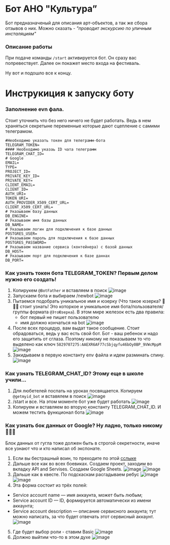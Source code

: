 # Бот АНО "Культура”
Бот предназначеный для описания арт-объектов, а так же сбора отзывов о них.
Можно сказать - _"проводит экскурсию по уличным инсталяциям"_


### Описание работы 


При подаче команды `/start` активируется бот. Он сразу вас попревествует.
Далее он покажет место входа на фестиваль. 

Ну вот и подошло все к концу. 

# Инструкиция к запуску боту

### Заполнение evn фала.
Стоит уточнить что без него ничего не будет работать. Ведь в нем храняться секретыне переменные которые дают сцепление с самими телеграмом.
```
#Необходимо указать токен для телеграмм-бота
TELEGRAM_TOKEN=
#### Необходимо указаь ID чата телеграмм
TELEGRAM_CHAT_ID=
# Google
EMAIL=
TYPE=
PROJECT_ID=
PRIVATE_KEY_ID=
PRIVATE_KEY=
CLIENT_EMAIL=
CLIENT_ID=
AUTH_URI=
TOKEN_URI=
AUTH_PROVIDER_X509_CERT_URL=
CLIENT_X509_CERT_URL=
# Указываем базу данных
DB_ENGINE=
# Указываем имя базы данных
DB_NAME=
# Указываем логин для подключения к базе данных
POSTGRES_USER=
# Указываем пароль для подключения к базе данных
POSTGRES_PASSWORD=
# Указываем название сервиса (контейнера) с базой данных
DB_HOST=
# Указываем порт для подключения к базе даннах
DB_PORT=
```
### Как узнать токен бота TELEGRAM_TOKEN? Первым делом нужно его создать!

1) Копирукем `@BotFather` и вставляем в поиск 
![image](https://github.com/Studio-Yandex-Practicum-Hackathons/culture_its_ok_3/assets/108357574/7b6cbfa6-88c2-4e66-8d77-564e87f7f86d)
2) Запускаем бота и выбираем /newbot
![image](https://github.com/Studio-Yandex-Practicum-Hackathons/culture_its_ok_3/assets/108357574/bd5524ef-704f-4c40-8ac0-3373c07cdb23)
3) Пытаемся подобрать уникальное имя и юзерку (Что такое юзерка? 🥶🥶🥶 стоит узнать! Это которкое и уникальное имя бота/пользователя/группы формата `@ЭтоЮзерка`).
В этом мире железок есть два правила:
   - бот первый не пишет пользователю
   - имя должно кончаться на bot
![image](https://github.com/Studio-Yandex-Practicum-Hackathons/culture_its_ok_3/assets/108357574/4447dc17-477e-4af9-a97d-12002478da3d)
4) После всех процедур, вам выдат такое сообщение. Стоит обрадоваться, ведь у вас есть свой бот.
Бот - ваш ребенок и надо его защитить от сглаза.
Поэтому никому не показываем то что выделено как ключ `5829707275:AAEXR6AF77cSbjqyfu46bOy0BP_9VWcMppM`
![image](https://github.com/Studio-Yandex-Practicum-Hackathons/culture_its_ok_3/assets/108357574/1aedd0c6-1a44-4a93-9f70-0e4222f3fd9c)
5) Закидываем в первую константу env файла и идем разминать спину.
![image](https://github.com/Studio-Yandex-Practicum-Hackathons/culture_its_ok_3/assets/108357574/a7484b8e-c4d4-423a-b5b6-c6ae67b5b25d)


### Как узнать TELEGRAM_CHAT_ID? Этому еще в школе учили...

1) Для любетелей поспать на уроках посвящается. Копируем `@getmyid_bot` и вставялем в поиск
![image](https://github.com/Studio-Yandex-Practicum-Hackathons/culture_its_ok_3/assets/108357574/7b6cbfa6-88c2-4e66-8d77-564e87f7f86d)
2) /start и все. На этом моменте бот уже будет работать
![image](https://github.com/Studio-Yandex-Practicum-Hackathons/culture_its_ok_3/assets/108357574/fc828494-7261-48e9-9a8a-9d8c9ea28788)
3) Копируем и вставляем во вторую константу TELEGRAM_CHAT_ID. И можем тестить функционал бота
![image](https://github.com/Studio-Yandex-Practicum-Hackathons/culture_its_ok_3/assets/108357574/d03c6a38-0748-424f-9ba8-cb1d69518b9c)

### Как узнать бок данных от Google? Ну ладно, только никому🤫🤫🤫

Блок данных от гугла тоже должен быть в строгой секретности, иначе все узнают что и кто написал об экспонате.

1) Если вы бестрашный воин, то преходите по этой [сслыке](https://console.cloud.google.com/projectselector2/home/dashboard)
2) Дальше все как во всех боевиках. Создаем проект, заходим во вкладку API and Servises. Создаем Google Sheets.
![image](https://github.com/Studio-Yandex-Practicum-Hackathons/culture_its_ok_3/assets/108357574/327316c8-0ec3-4311-878c-73fd9c1e330c)
![image](https://github.com/Studio-Yandex-Practicum-Hackathons/culture_its_ok_3/assets/108357574/e6e40a8f-0af1-4b06-9187-be8301669108)
3) Дальше как в квесте. По подскаскам расгадываем ребус
![image](https://github.com/Studio-Yandex-Practicum-Hackathons/culture_its_ok_3/assets/108357574/f4675e84-15b7-4fe3-b433-58265e0aaf49)
![image](https://github.com/Studio-Yandex-Practicum-Hackathons/culture_its_ok_3/assets/108357574/cf80d99a-05b3-46b2-8994-5d3aff035a15)
4) Эта форма состоит из трёх полей:
- Service account name — имя аккаунта, может быть любым;
- Service account ID — ID, формируется автоматически из имени аккаунта;
- Service account description — описание сервисного аккаунта; тут можно написать, за что будет отвечать этот сервисный аккаунт.
![image](https://github.com/Studio-Yandex-Practicum-Hackathons/culture_its_ok_3/assets/108357574/dbeddea5-5872-4ae3-9a56-a2b45630b119)
5) Где будет выбор роли - ставим Basic
![image](https://github.com/Studio-Yandex-Practicum-Hackathons/culture_its_ok_3/assets/108357574/7ceedd4b-4fa6-4a35-af2a-2f977a5a83a6)
6) Должно выйтим что-то в этом духе
![image](https://github.com/Studio-Yandex-Practicum-Hackathons/culture_its_ok_3/assets/108357574/cf8461f1-c756-4c48-aa43-0925d2846cec)














